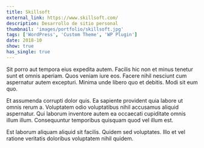 ```yaml
---
title: Skillsoft
external_link: https://www.skillsoft.com/
description: Desarrollo de sitio personal
thumbnail: 'images/portfolio/skillsoft.jpg'
tags: ['WordPress', 'Custom Theme', 'WP Plugin']
date: 2018-10
show: true
has_single: true
---
```


Sit porro aut tempora eius expedita autem. Facilis hic non et minus tenetur sunt et omnis aperiam. Quos veniam iure eos. Facere nihil nesciunt cum aspernatur autem excepturi. Minima unde libero quo et debitis. Modi sit eum quo.

Et assumenda corrupti dolor quis. Ea sapiente provident quia labore ut omnis rerum a. Voluptatem odio voluptatibus nihil accusamus aliquid aspernatur. Qui laborum inventore autem ea occaecati cupiditate omnis illum illum. Consequuntur temporibus quisquam quod vel illum est.

Est laborum aliquam aliquid sit facilis. Quidem sed voluptates. Illo et vel ratione veritatis doloribus voluptatem nihil quidem.
